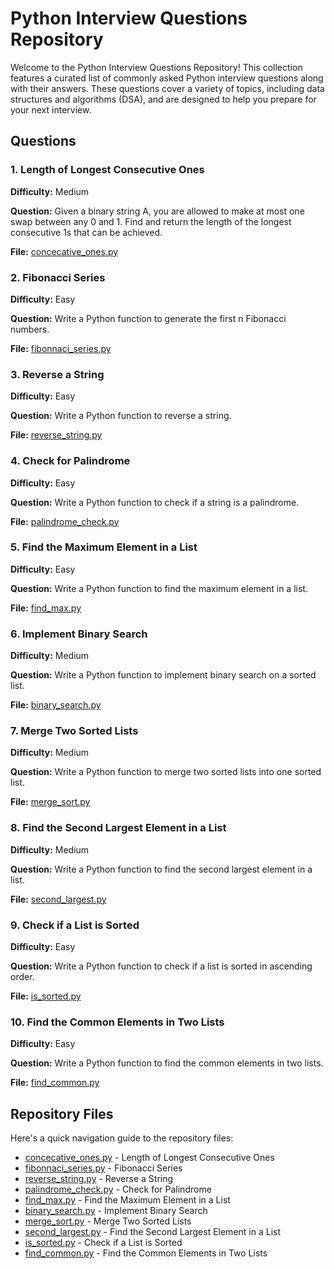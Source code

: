 # Python Interview Questions Repository

Welcome to the Python Interview Questions Repository! This collection features a curated list of commonly asked Python interview questions along with their answers. These questions cover a variety of topics, including data structures and algorithms (DSA), and are designed to help you prepare for your next interview.

## Questions

### 1. Length of Longest Consecutive Ones
**Difficulty:** Medium

**Question:** Given a binary string A, you are allowed to make at most one swap between any 0 and 1. Find and return the length of the longest consecutive 1s that can be achieved.

**File:** [concecative_ones.py](concecative_ones.py)

### 2. Fibonacci Series
**Difficulty:** Easy

**Question:** Write a Python function to generate the first n Fibonacci numbers.

**File:** [fibonnaci_series.py](fibonnaci_series.py)

### 3. Reverse a String
**Difficulty:** Easy

**Question:** Write a Python function to reverse a string.

**File:** [reverse_string.py](reverse_string.py)

### 4. Check for Palindrome
**Difficulty:** Easy

**Question:** Write a Python function to check if a string is a palindrome.

**File:** [palindrome_check.py](palindrome_check.py)

### 5. Find the Maximum Element in a List
**Difficulty:** Easy

**Question:** Write a Python function to find the maximum element in a list.

**File:** [find_max.py](find_max.py)

### 6. Implement Binary Search
**Difficulty:** Medium

**Question:** Write a Python function to implement binary search on a sorted list.

**File:** [binary_search.py](binary_search.py)

### 7. Merge Two Sorted Lists
**Difficulty:** Medium

**Question:** Write a Python function to merge two sorted lists into one sorted list.

**File:** [merge_sort.py](merge_sort.py)

### 8. Find the Second Largest Element in a List
**Difficulty:** Medium

**Question:** Write a Python function to find the second largest element in a list.

**File:** [second_largest.py](second_largest.py)

### 9. Check if a List is Sorted
**Difficulty:** Easy

**Question:** Write a Python function to check if a list is sorted in ascending order.

**File:** [is_sorted.py](is_sorted.py)

### 10. Find the Common Elements in Two Lists
**Difficulty:** Easy

**Question:** Write a Python function to find the common elements in two lists.

**File:** [find_common.py](find_common.py)

## Repository Files

Here's a quick navigation guide to the repository files:

- [concecative_ones.py](concecative_ones.py) - Length of Longest Consecutive Ones
- [fibonnaci_series.py](fibonnaci_series.py) - Fibonacci Series
- [reverse_string.py](reverse_string.py) - Reverse a String
- [palindrome_check.py](palindrome_check.py) - Check for Palindrome
- [find_max.py](find_max.py) - Find the Maximum Element in a List
- [binary_search.py](binary_search.py) - Implement Binary Search
- [merge_sort.py](merge_sort.py) - Merge Two Sorted Lists
- [second_largest.py](second_largest.py) - Find the Second Largest Element in a List
- [is_sorted.py](is_sorted.py) - Check if a List is Sorted
- [find_common.py](find_common.py) - Find the Common Elements in Two Lists

